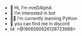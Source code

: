 - 👋 Hi, I’m mmDAlphA
- 🤖 I’m interested in bot
- ✍🏻 I’m currently learning Python
- 🥂 you can find me in discord 
- Id: <@!906560626128723988>


<!---
ZxAlphAq/ZxAlphAq is a ✨ special ✨ repository because its `README.md` (this file) appears on your GitHub profile.
You can click the Preview link to take a look at your changes.
--->
